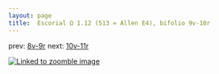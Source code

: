 ```yaml
---
layout: page
title:  Escorial Ω 1.12 (513 = Allen E4), bifolio 9v-10r
---
```


prev: [8v-9r](../8v-9r/) next: [10v-11r](../10v-11r/)



[![Linked to zoomble image](http://www.homermultitext.org/iipsrv?IIIF=/project/homer/pyramidal/deepzoom/hmt/e3bifolio/v1/E3_9v_10r.tif/full/2000,/0/default.jpg)](http://www.homermultitext.org/ict2/?urn=urn:cite2:hmt:e3bifolio.v1:E3_9v_10r)

